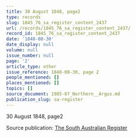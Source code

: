```yaml
---
title: 30 August 1848, page2
type: records
slug: 1845_76_sa_register_content_2437
url: /records/1845_76_sa_register_content_2437/
record_id: 1845_76_sa_register_content_2437
date: '1848-08-30'
date_display: null
volume: null
issue_number: null
page: '2'
article_type: other
issue_reference: 1848-08-30, page 2
people_mentioned: []
places_mentioned: []
topics: []
source_document: 1985-87_Northern__Argus.md
publication_slug: sa-register
---
```


30 August 1848, page2

Source publication: [The South Australian Register](/publications/sa-register/)
